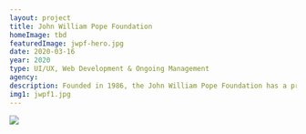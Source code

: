 ```yaml
---
layout: project
title: John William Pope Foundation
homeImage: tbd
featuredImage: jwpf-hero.jpg
date: 2020-03-16
year: 2020
type: UI/UX, Web Development & Ongoing Management
agency:
description: Founded in 1986, the John William Pope Foundation has a proud tradition of principled giving in North Carolina and beyond. The organization has awarded 8M+ (and counting) in grants and provided hundreds of people with opportunities. We worked with their team to modernize the foundation’s online presence and provide a future-proof foundation for growth. Their new website showcases grants, stories, and allows future applications to apply online for funding opportunities.
img1: jwpf1.jpg
---
```


<div class="col-xs-12 about-work-items__item">
  <img src="{{ site.baseurl}}/assets/images/{{ page.img1 }}">
</div>
